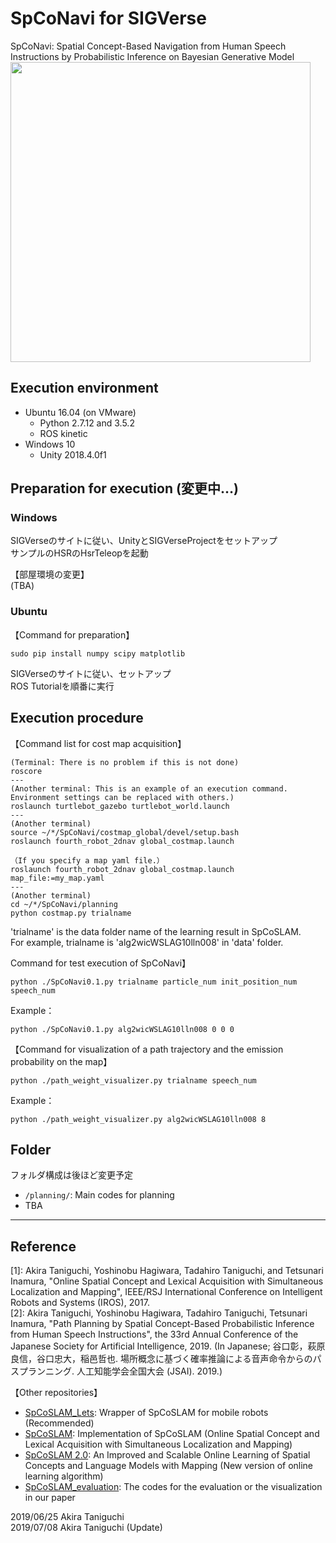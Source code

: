 # SpCoNavi for SIGVerse
SpCoNavi: Spatial Concept-Based Navigation from Human Speech Instructions by Probabilistic Inference on Bayesian Generative Model  
<img src="https://github.com/a-taniguchi/SpCoNavi/blob/master/img/outline.png" width="480px">


## Execution environment  
- Ubuntu 16.04 (on VMware)  
    - Python 2.7.12 and 3.5.2  
    - ROS kinetic  
- Windows 10  
    - Unity 2018.4.0f1  

## Preparation for execution (変更中…)  
### Windows  
SIGVerseのサイトに従い、UnityとSIGVerseProjectをセットアップ  
サンプルのHSRのHsrTeleopを起動  

【部屋環境の変更】  
(TBA)  


### Ubuntu  
【Command for preparation】  
~~~
sudo pip install numpy scipy matplotlib
~~~

SIGVerseのサイトに従い、セットアップ  
ROS Tutorialを順番に実行  


## Execution procedure
【Command list for cost map acquisition】  
~~~
(Terminal: There is no problem if this is not done)
roscore
---
(Another terminal: This is an example of an execution command. Environment settings can be replaced with others.)
roslaunch turtlebot_gazebo turtlebot_world.launch
---
(Another terminal)
source ~/*/SpCoNavi/costmap_global/devel/setup.bash
roslaunch fourth_robot_2dnav global_costmap.launch

（If you specify a map yaml file.）
roslaunch fourth_robot_2dnav global_costmap.launch map_file:=my_map.yaml
---
(Another terminal)
cd ~/*/SpCoNavi/planning
python costmap.py trialname
~~~
'trialname' is the data folder name of the learning result in SpCoSLAM.  
For example, trialname is 'alg2wicWSLAG10lln008' in 'data' folder.  


Command for test execution of SpCoNavi】  
~~~
python ./SpCoNavi0.1.py trialname particle_num init_position_num speech_num  
~~~
Example：
~~~
python ./SpCoNavi0.1.py alg2wicWSLAG10lln008 0 0 0
~~~

【Command for visualization of a path trajectory and the emission probability on the map】
~~~
python ./path_weight_visualizer.py trialname speech_num  
~~~
Example：
~~~
python ./path_weight_visualizer.py alg2wicWSLAG10lln008 8
~~~

## Folder  
フォルダ構成は後ほど変更予定  
 - `/planning/`: Main codes for planning
 - TBA
 
---
## Reference
[1]: Akira Taniguchi, Yoshinobu Hagiwara, Tadahiro Taniguchi, and Tetsunari Inamura, "Online Spatial Concept and Lexical Acquisition with Simultaneous Localization and Mapping", IEEE/RSJ International Conference on Intelligent Robots and Systems (IROS), 2017.  
[2]: Akira Taniguchi, Yoshinobu Hagiwara, Tadahiro Taniguchi, Tetsunari Inamura, "Path Planning by Spatial Concept-Based Probabilistic Inference from Human Speech Instructions", the 33rd Annual Conference of the Japanese Society for Artificial Intelligence, 2019. (In Japanese; 谷口彰，萩原良信，谷口忠大，稲邑哲也. 場所概念に基づく確率推論による音声命令からのパスプランニング. 人工知能学会全国大会 (JSAI). 2019.)    


【Other repositories】  
 - [SpCoSLAM_Lets](https://github.com/EmergentSystemLabStudent/SpCoSLAM_Lets): Wrapper of SpCoSLAM for mobile robots (Recommended)  
 - [SpCoSLAM](https://github.com/a-taniguchi/SpCoSLAM): Implementation of SpCoSLAM (Online Spatial Concept and Lexical Acquisition with Simultaneous Localization and Mapping)   
 - [SpCoSLAM 2.0](https://github.com/a-taniguchi/SpCoSLAM2): An Improved and Scalable Online Learning of Spatial Concepts and Language Models with Mapping (New version of online learning algorithm)   
 - [SpCoSLAM_evaluation](https://github.com/a-taniguchi/SpCoSLAM_evaluation): The codes for the evaluation or the visualization in our paper  

2019/06/25  Akira Taniguchi  
2019/07/08  Akira Taniguchi (Update)  
